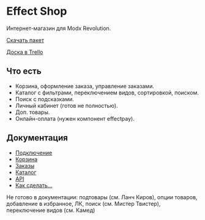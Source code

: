 # Effect Shop

Интернет-магазин для Modx Revolution.

[Скачать пакет](packages)

[Доска в Trello](https://trello.com/b/ARFKdKVg/shop)

## Что есть
- Корзина, оформление заказа, управление заказами.
- Каталог с фильтрами, переключением видов, сортировкой, поиском.
- Поиск с подсказками.
- Личный кабинет (готов не полностью).
- Доп. товары.
- Онлайн-оплата (нужен компонент effectpay).

## Документация
- [Подключение](docs/head.md)
- [Корзина](docs/cart.md)
- [Заказы](docs/order.md)
- [Каталог](docs/api.md)
- [API](docs/catalog.md)
- [Как сделать...](docs/how-do.md)

Не готово в документации: подтовары (см. Ланч Киров), опции товаров, добавление в избранное, ЛК, поиск (см. Мистер Твистер), переключение видов (см. Камед)